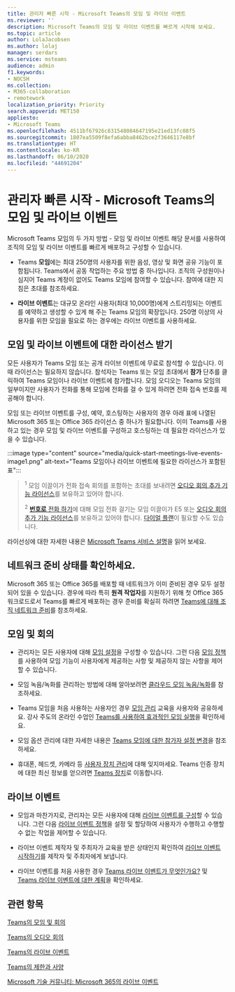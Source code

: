 ```yaml
---
title: 관리자 빠른 시작 - Microsoft Teams의 모임 및 라이브 이벤트
ms.reviewer: ''
description: Microsoft Teams의 모임 및 라이브 이벤트를 빠르게 시작해 보세요.
ms.topic: article
author: LolaJacobsen
ms.author: lolaj
manager: serdars
ms.service: msteams
audience: admin
f1.keywords:
- NOCSH
ms.collection:
- M365-collaboration
- remotework
localization_priority: Priority
search.appverid: MET150
appliesto:
- Microsoft Teams
ms.openlocfilehash: 4511bf67926c831548084647195e21ed13fc08f5
ms.sourcegitcommit: 1807ea5509f8efa6abba8462bce2f3646117e8bf
ms.translationtype: HT
ms.contentlocale: ko-KR
ms.lasthandoff: 06/10/2020
ms.locfileid: "44691204"
---
```

# <a name="admin-quick-start---meetings-and-live-events-in-microsoft-teams"></a>관리자 빠른 시작 - Microsoft Teams의 모임 및 라이브 이벤트

Microsoft Teams 모임의 두 가지 방법 - 모임 및 라이브 이벤트 해당 문서를 사용하여 조직의 모임 및 라이브 이벤트를 빠르게 배포하고 구성할 수 있습니다. 

 - Teams **모임**에는 최대 250명의 사용자를 위한 음성, 영상 및 화면 공유 기능이 포함됩니다. Teams에서 공동 작업하는 주요 방법 중 하나입니다. 조직의 구성원이나 심지어 Teams 계정이 없어도 Teams 모임에 참여할 수 있습니다. 참여에 대한 지침은 초대를 참조하세요. 

 - **라이브 이벤트**는 대규모 온라인 사용자(최대 10,000명)에게 스트리밍되는 이벤트를 예약하고 생성할 수 있게 해 주는 Teams 모임의 확장입니다. 250명 이상의 사용자를 위한 모임을 필요로 하는 경우에는 라이브 이벤트를 사용하세요.

## <a name="get-licenses-for-meetings-and-live-events"></a>모임 및 라이브 이벤트에 대한 라이선스 받기

모든 사용자가 Teams 모임 또는 공개 라이브 이벤트에 무료로 참석할 수 있습니다. 이 때 라이선스는 필요하지 않습니다. 참석자는 Teams 또는 모임 초대에서 **참가** 단추를 클릭하여 Teams 모임이나 라이브 이벤트에 참가합니다. 모임 오디오는 Teams 모임의 일부이지만 사용자가 전화를 통해 모임에 전화를 걸 수 있게 하려면 전화 접속 번호를 제공해야 합니다. 

모임 또는 라이브 이벤트를 구성, 예약, 호스팅하는 사용자의 경우 아래 표에 나열된 Microsoft 365 또는 Office 365 라이선스 중 하나가 필요합니다. 이미 Teams를 사용하고 있는 경우 모임 및 라이브 이벤트를 구성하고 호스팅하는 데 필요한 라이선스가 있을 수 있습니다. 

:::image type="content" source="media/quick-start-meetings-live-events-image1.png" alt-text="Teams 모임이나 라이브 이벤트에 필요한 라이선스가 포함된 표":::

> <sup>1</sup> 모임 이끌이가 전화 접속 회의를 포함하는 초대를 보내려면 [오디오 회의 추가 기능 라이선스](teams-add-on-licensing/microsoft-teams-add-on-licensing.md)를 보유하고 있어야 합니다.
>
> <sup>2</sup> [**번호로** 전화 하기](set-up-the-call-me-feature-for-your-users.md)에 대해 모임 전화 걸기는  모임 이끌이가 E5 또는 [오디오 회의 추가 기능 라이선스](teams-add-on-licensing/microsoft-teams-add-on-licensing.md)를 보유하고 있어야 합니다. [다이얼 플랜](what-are-dial-plans.md)이 필요할 수도 있습니다. 


라이선싱에 대한 자세한 내용은 [Microsoft Teams 서비스 설명](https://docs.microsoft.com/office365/servicedescriptions/teams-service-description)을 읽어 보세요. 

## <a name="make-sure-your-networks-ready"></a>네트워크 준비 상태를 확인하세요.

Microsoft 365 또는 Office 365를 배포할 때 네트워크가 이미 준비된 경우 모두 설정되어 있을 수 있습니다. 경우에 따라 특히 **원격 작업자**를 지원하기 위해 첫 Office 365 워크로드로서 Teams를 빠르게 배포하는 경우 준비를 확실히 하려면 [Teams에 대해 조직 네트워크 준비](prepare-network.md)를 참조하세요.

## <a name="meetings-and-conferencing"></a>모임 및 회의

- 관리자는 모든 사용자에 대해 [모임 설정](meeting-settings-in-teams.md)을 구성할 수 있습니다. 그런 다음 [모임 정책](meeting-policies-in-teams.md)를 사용하여 모임 기능이 사용자에게 제공하는 사항 및 제공하지 않는 사항을 제어할 수 있습니다. 

- 모임 녹음/녹화를 관리하는 방법에 대해 알아보려면 [클라우드 모임 녹음/녹화](cloud-recording.md)를 참조하세요.

- Teams 모임을 처음 사용하는 사용자인 경우 [모임 관리](https://support.office.com/article/join-a-teams-meeting-078e9868-f1aa-4414-8bb9-ee88e9236ee4) 교육을 사용자와 공유하세요. 강사 주도의 온라인 수업인 [Teams를 사용하여 효과적인 모임 실행](https://microsoftteams.eventbuilder.com/MaximizingTeamsMeetings)을 확인하세요.

- 모임 옵션 관리에 대한 자세한 내용은 [Teams 모임에 대한 참가자 설정 변경](https://support.microsoft.com/article/change-participant-settings-for-a-teams-meeting-53261366-dbd5-45f9-aae9-a70e6354f88e)을 참조하세요.

- 휴대폰, 헤드셋, 카메라 등 [사용자 장치 관리](device-management.md)에 대해 잊지마세요. Teams 인증 장치에 대한 최신 정보를 얻으려면 [Teams 장치](https://office.com/teamsdevices)로 이동합니다.

## <a name="live-events"></a>라이브 이벤트

- 모임과 마찬가지로, 관리자는 모든 사용자에 대해 [라이브 이벤트를 구성](teams-live-events/configure-teams-live-events.md)할 수 있습니다. 그런 다음 [라이브 이벤트 정책](teams-live-events/set-up-for-teams-live-events.md)을 설정 및 할당하여 사용자가 수행하고 수행할 수 없는 작업을 제어할 수 있습니다.

- 라이브 이벤트 제작자 및 주최자가 교육을 받은 상태인지 확인하여 [라이브 이벤트 시작하기](https://support.office.com/article/get-started-with-microsoft-teams-live-events-d077fec2-a058-483e-9ab5-1494afda578a)를 제작자 및 주최자에게 보냅니다.

- 라이브 이벤트를 처음 사용한 경우 [Teams 라이브 이벤트가 무엇인가요?](teams-live-events/what-are-teams-live-events.md) 및 [Teams 라이브 이벤트에 대한 계획](teams-live-events/plan-for-teams-live-events.md)을 확인하세요.

## <a name="related-topics"></a>관련 항목

[Teams의 모임 및 회의](deploy-meetings-microsoft-teams-landing-page.md)

[Teams의 오디오 회의](deploy-audio-conferencing-teams-landing-page.md)

[Teams의 라이브 이벤트](teams-live-events/what-are-teams-live-events.md)

[Teams의 제한과 사양](limits-specifications-teams.md)

[Microsoft 기술 커뮤니티: Microsoft 365의 라이브 이벤트](https://resources.techcommunity.microsoft.com/live-events/)
